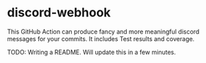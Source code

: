 # discord-webhook
This GitHub Action can produce fancy and more meaningful discord messages for your commits. It includes Test results and coverage.

TODO: Writing a README. Will update this in a few minutes.
